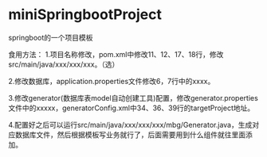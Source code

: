 ﻿# miniSpringbootProject
springboot的一个项目模板

食用方法：
1.项目名称修改，pom.xml中修改11、12、17、18行，修改src/main/java/xxx/xxx/xxx。（选）

2.修改数据库，application.properties文件修改6，7行中的xxxx。

3.修改generator(数据库表model自动创建工具)配置，修改generator.properties文件中的xxxxx，generatorConfig.xml中34、36、39行的targetProject地址。

4.配置好之后可以运行src/main/java/xxx/xxx/xxx/mbg/Generator.java，生成对应数据库文件，然后根据模板写业务就行了，后面需要用到什么组件就往里面添加。
